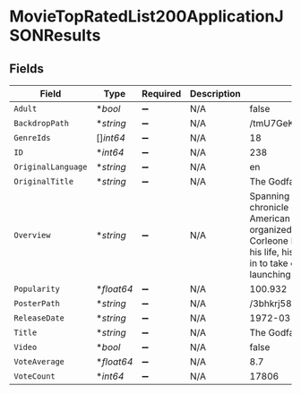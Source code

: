 # MovieTopRatedList200ApplicationJSONResults


## Fields

| Field                                                                                                                                                                                                                                                                                                               | Type                                                                                                                                                                                                                                                                                                                | Required                                                                                                                                                                                                                                                                                                            | Description                                                                                                                                                                                                                                                                                                         | Example                                                                                                                                                                                                                                                                                                             |
| ------------------------------------------------------------------------------------------------------------------------------------------------------------------------------------------------------------------------------------------------------------------------------------------------------------------- | ------------------------------------------------------------------------------------------------------------------------------------------------------------------------------------------------------------------------------------------------------------------------------------------------------------------- | ------------------------------------------------------------------------------------------------------------------------------------------------------------------------------------------------------------------------------------------------------------------------------------------------------------------- | ------------------------------------------------------------------------------------------------------------------------------------------------------------------------------------------------------------------------------------------------------------------------------------------------------------------- | ------------------------------------------------------------------------------------------------------------------------------------------------------------------------------------------------------------------------------------------------------------------------------------------------------------------- |
| `Adult`                                                                                                                                                                                                                                                                                                             | **bool*                                                                                                                                                                                                                                                                                                             | :heavy_minus_sign:                                                                                                                                                                                                                                                                                                  | N/A                                                                                                                                                                                                                                                                                                                 | false                                                                                                                                                                                                                                                                                                               |
| `BackdropPath`                                                                                                                                                                                                                                                                                                      | **string*                                                                                                                                                                                                                                                                                                           | :heavy_minus_sign:                                                                                                                                                                                                                                                                                                  | N/A                                                                                                                                                                                                                                                                                                                 | /tmU7GeKVybMWFButWEGl2M4GeiP.jpg                                                                                                                                                                                                                                                                                    |
| `GenreIds`                                                                                                                                                                                                                                                                                                          | []*int64*                                                                                                                                                                                                                                                                                                           | :heavy_minus_sign:                                                                                                                                                                                                                                                                                                  | N/A                                                                                                                                                                                                                                                                                                                 | 18                                                                                                                                                                                                                                                                                                                  |
| `ID`                                                                                                                                                                                                                                                                                                                | **int64*                                                                                                                                                                                                                                                                                                            | :heavy_minus_sign:                                                                                                                                                                                                                                                                                                  | N/A                                                                                                                                                                                                                                                                                                                 | 238                                                                                                                                                                                                                                                                                                                 |
| `OriginalLanguage`                                                                                                                                                                                                                                                                                                  | **string*                                                                                                                                                                                                                                                                                                           | :heavy_minus_sign:                                                                                                                                                                                                                                                                                                  | N/A                                                                                                                                                                                                                                                                                                                 | en                                                                                                                                                                                                                                                                                                                  |
| `OriginalTitle`                                                                                                                                                                                                                                                                                                     | **string*                                                                                                                                                                                                                                                                                                           | :heavy_minus_sign:                                                                                                                                                                                                                                                                                                  | N/A                                                                                                                                                                                                                                                                                                                 | The Godfather                                                                                                                                                                                                                                                                                                       |
| `Overview`                                                                                                                                                                                                                                                                                                          | **string*                                                                                                                                                                                                                                                                                                           | :heavy_minus_sign:                                                                                                                                                                                                                                                                                                  | N/A                                                                                                                                                                                                                                                                                                                 | Spanning the years 1945 to 1955, a chronicle of the fictional Italian-American Corleone crime family. When organized crime family patriarch, Vito Corleone barely survives an attempt on his life, his youngest son, Michael steps in to take care of the would-be killers, launching a campaign of bloody revenge. |
| `Popularity`                                                                                                                                                                                                                                                                                                        | **float64*                                                                                                                                                                                                                                                                                                          | :heavy_minus_sign:                                                                                                                                                                                                                                                                                                  | N/A                                                                                                                                                                                                                                                                                                                 | 100.932                                                                                                                                                                                                                                                                                                             |
| `PosterPath`                                                                                                                                                                                                                                                                                                        | **string*                                                                                                                                                                                                                                                                                                           | :heavy_minus_sign:                                                                                                                                                                                                                                                                                                  | N/A                                                                                                                                                                                                                                                                                                                 | /3bhkrj58Vtu7enYsRolD1fZdja1.jpg                                                                                                                                                                                                                                                                                    |
| `ReleaseDate`                                                                                                                                                                                                                                                                                                       | **string*                                                                                                                                                                                                                                                                                                           | :heavy_minus_sign:                                                                                                                                                                                                                                                                                                  | N/A                                                                                                                                                                                                                                                                                                                 | 1972-03-14                                                                                                                                                                                                                                                                                                          |
| `Title`                                                                                                                                                                                                                                                                                                             | **string*                                                                                                                                                                                                                                                                                                           | :heavy_minus_sign:                                                                                                                                                                                                                                                                                                  | N/A                                                                                                                                                                                                                                                                                                                 | The Godfather                                                                                                                                                                                                                                                                                                       |
| `Video`                                                                                                                                                                                                                                                                                                             | **bool*                                                                                                                                                                                                                                                                                                             | :heavy_minus_sign:                                                                                                                                                                                                                                                                                                  | N/A                                                                                                                                                                                                                                                                                                                 | false                                                                                                                                                                                                                                                                                                               |
| `VoteAverage`                                                                                                                                                                                                                                                                                                       | **float64*                                                                                                                                                                                                                                                                                                          | :heavy_minus_sign:                                                                                                                                                                                                                                                                                                  | N/A                                                                                                                                                                                                                                                                                                                 | 8.7                                                                                                                                                                                                                                                                                                                 |
| `VoteCount`                                                                                                                                                                                                                                                                                                         | **int64*                                                                                                                                                                                                                                                                                                            | :heavy_minus_sign:                                                                                                                                                                                                                                                                                                  | N/A                                                                                                                                                                                                                                                                                                                 | 17806                                                                                                                                                                                                                                                                                                               |